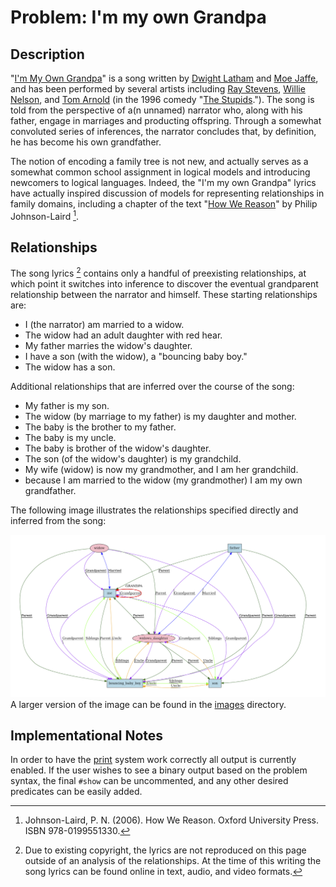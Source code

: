 # Problem: I'm my own Grandpa

## Description
"[I'm My Own Grandpa](https://en.wikipedia.org/wiki/I%27m_My_Own_Grandpa)" is a song written by [Dwight Latham](https://www.imdb.com/name/nm0490077/) and [Moe Jaffe](https://en.wikipedia.org/wiki/Moe_Jaffe), and has been performed by several artists including [Ray Stevens](https://en.wikipedia.org/wiki/Ray_Stevens), [Willie Nelson](https://en.wikipedia.org/wiki/Willie_Nelson), and [Tom Arnold](https://en.wikipedia.org/wiki/Tom_Arnold_(actor)) (in the 1996 comedy "[The Stupids](https://en.wikipedia.org/wiki/The_Stupids)."). The song is told from the perspective of a(n unnamed) narrator who, along with his father, engage in marriages and producting offspring. Through a somewhat convoluted series of inferences, the narrator concludes that, by definition, he has become his own grandfather.

The notion of encoding a family tree is not new, and actually serves as a somewhat common school assignment in logical models and introducing newcomers to logical languages. Indeed, the "I'm my own Grandpa" lyrics have actually inspired discussion of models for representing relationships in family domains, including a chapter of the text "[How We Reason](https://academic.oup.com/book/11984)" by Philip Johnson-Laird [^1].

[^1]: Johnson-Laird, P. N. (2006). How We Reason. Oxford University Press. ISBN 978-0199551330.

## Relationships
The song lyrics [^2] contains only a handful of preexisting relationships, at which point it switches into inference to discover the eventual grandparent relationship between the narrator and himself. These starting relationships are:
* I (the narrator) am married to a widow.
* The widow had an adult daughter with red hear.
* My father marries the widow's daughter.
* I have a son (with the widow), a "bouncing baby boy."
* The widow has a son.

[^2]: Due to existing copyright, the lyrics are not reproduced on this page outside of an analysis of the relationships. At the time of this writing the song lyrics can be found  online in text, audio, and video formats.

Additional relationships that are inferred over the course of the song:
* My father is my son.
* The widow (by marriage to my father) is my daughter and mother.
* The baby is the brother to my father.
* The baby is my uncle.
* The baby is brother of the widow's daughter.
* The son (of the widow's daughter) is my grandchild.
* My wife (widow) is now my grandmother, and I am her grandchild.
* because I am married to the widow (my grandmother) I am my own grandfather.

The following image illustrates the relationships specified directly and inferred from the song:

![Family relationships inferred from the song logic.](images/relationships.png)
A larger version of the image can be found in the [images](images/relationships.pdf) directory.

## Implementational Notes

In order to have the [print](print/) system work correctly all output is currently enabled. If the user wishes to see a binary output based on the problem syntax, the final `#show` can be uncommented, and any other desired predicates can be easily added. 

